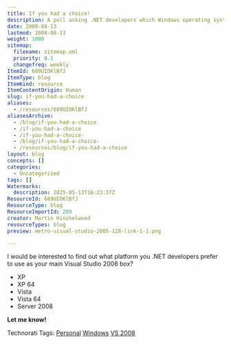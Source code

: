 ```yaml
---
title: If you had a choice!
description: A poll asking .NET developers which Windows operating system they prefer for running Visual Studio 2008, including XP, Vista, and Server 2008 options.
date: 2008-08-13
lastmod: 2008-08-13
weight: 1000
sitemap:
  filename: sitemap.xml
  priority: 0.1
  changefreq: weekly
ItemId: 689UIOKlBfJ
ItemType: blog
ItemKind: resource
ItemContentOrigin: Human
slug: if-you-had-a-choice
aliases:
  - /resources/689UIOKlBfJ
aliasesArchive:
  - /blog/if-you-had-a-choice
  - /if-you-had-a-choice
  - /if-you-had-a-choice-
  - /blog/if-you-had-a-choice-
  - /resources/blog/if-you-had-a-choice
layout: blog
concepts: []
categories:
  - Uncategorized
tags: []
Watermarks:
  description: 2025-05-13T16:23:37Z
ResourceId: 689UIOKlBfJ
ResourceType: blog
ResourceImportId: 209
creator: Martin Hinshelwood
resourceTypes: blog
preview: metro-visual-studio-2005-128-link-1-1.png

---
```

I would be interested to find out what platform you .NET developers prefer to use as your main Visual Studio 2008 box?

- XP
- XP 64
- Vista
- Vista 64
- Server 2008

**Let me know!**

Technorati Tags: [Personal](http://technorati.com/tags/Personal) [Windows](http://technorati.com/tags/Windows) [VS 2008](http://technorati.com/tags/VS+2008)
